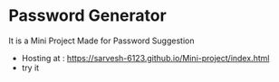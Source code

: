# Password Generator
It is a Mini Project Made for Password Suggestion
- Hosting at : https://sarvesh-6123.github.io/Mini-project/index.html
- try it
